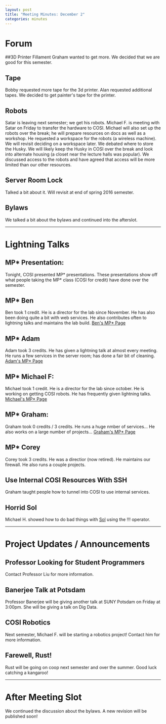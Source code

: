 ```yaml
---
layout: post
title: "Meeting Minutes: December 2"
categories: minutes
---
```


# Forum

##3D Printer Fillament
Graham wanted to get more. We decided that we are good for this semester.

## Tape
Bobby requested more tape for the 3d printer. Alan requested additional tapes. We decided to get painter's tape for the printer.

## Robots
Satar is leaving next semester; we get his robots. Michael F. is meeting with Satar on Friday to transfer the hardware to COSI. Michael will also set up the robots over the break; he will prepare resources on docs as well as a workshop. He requested a workspace for the robots (a wireless machine). We will revisit deciding on a workspace later. We debated where to store the Husky. We will likely keep the Husky in COSI over the break and look into alternate housing (a closet near the lecture halls was popular). We discussed access to the robots and have agreed that access will be more limited than our other resources. 

## Server Room Lock
Talked a bit about it. Will revisit at end of spring 2016 semester.

## Bylaws
We talked a bit about the bylaws and continued into the afterslot.

---

# Lightning Talks

## MP* Presentation:
Tonight, COSI presented MP* presentations. These presentations show off what people taking the MP* class (COSI for credit) have done over the semester.

## MP* Ben
Ben took 1 credit. He is a director for the lab since November. He has also been doing quite a bit with web services. He also contributes often to lightning talks and maintains the lab build. [Ben's MP* Page](web2.carkson.edu/projects/cosi/fa2015/students/lannonbr/)

## MP* Adam
Adam took 3 credits. He has given a lightning talk at almost every meeting. He runs a few services in the server room; has done a fair bit of cleaning. [Adam's MP* Page](web2.clarkson.edu/projects/cosi/fa2015/students/kimblac)

## MP* Michael F:
Michael took 1 credit. He is a director for the lab since october. He is working on getting COSI robots. He has frequently given lightning talks. [Michael's MP* Page](web2.clarkson.edu/projects/cosi/fa2015/students/fultonms)

## MP* Graham:
Graham took 0 credits / 3 credits. He runs a huge nmber of services... He also works on a large number of projects... [Graham's MP* Page](web2.clarkson.edu/projects/cosi/fa2015/students/northug)

## MP* Corey
Corey took 3 credits. He was a directior (now retired). He maintains our firewall. He also runs a couple projects. 

## Use Internal COSI Resources With SSH
Graham taught people how to tunnel into COSI to use internal services.

## Horrid Sol
Michael H. showed how to do bad things with [Sol](github.com/sol-lang/sol) using the !!! operator.

---

# Project Updates / Announcements

## Professor Looking for Student Programmers
Contact Professor Liu for more information.

## Banerjee Talk at Potsdam
Professor Banerjee will be giving another talk at SUNY Potsdam on Friday at 3:00pm. She will be giving a talk on Dig Data.

## COSI Robotics
Next semester, Michael F. will be starting a robotics project! Contact him for more information.

## Farewell, Rust!
Rust will be going on coop next semester and over the summer. Good luck catching a kangaroo!

---

# After Meeting Slot
We continued the discussion about the bylaws. A new revision will be published soon!
